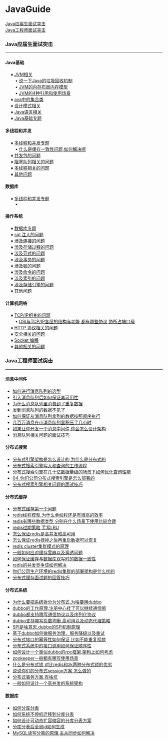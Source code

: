 # JavaGuide
<a href="#1">Java应届生面试突击</a> <br>
<a href="#2">Java工程师面试突击</a>

### <a name="1">Java应届生面试突击</a>

---
#### Java基础
&ensp;&ensp; ♦ [JVM相关]() <br>
&ensp;&ensp;&ensp;&ensp; • [说一下Java的垃圾回收机制]() <br>
&ensp;&ensp;&ensp;&ensp; • [JVM的内存布局内存模型]() <br>
&ensp;&ensp;&ensp;&ensp; • [JVM的4种引用和使用场景]() <br>
&ensp;&ensp; ♦ [ava中的集合类]() <br>
&ensp;&ensp; ♦ [设计模式相关]() <br>
&ensp;&ensp; ♦ [Java语言相关]() <br>
&ensp;&ensp; ♦ [Java基础专题]() <br>

#### 多线程和并发
&ensp;&ensp; ♦ [多线程和并发专题]() <br>
&ensp;&ensp;&ensp;&ensp; • [什么是缓存一致性问题,如何解决呢]() <br>
&ensp;&ensp; ♦ [并发包的问题]() <br>
&ensp;&ensp; ♦ [阻塞队列相关的问题]() <br>
&ensp;&ensp; ♦ [多线程相关的问题]() <br>
&ensp;&ensp; ♦ [其他问题]() <br>

#### 数据库
&ensp;&ensp; ♦ [多线程和并发专题]() <br>
&ensp;&ensp;&ensp;&ensp; • []() <br>

#### 操作系统
&ensp;&ensp; ♦ [数据库专题]() <br>
&ensp;&ensp; ♦ [sql 注入的问题]() <br>
&ensp;&ensp; ♦ [涉及连接的问题]() <br>
&ensp;&ensp; ♦ [涉及存储过程的问题]() <br>
&ensp;&ensp; ♦ [涉及范式的问题]() <br>
&ensp;&ensp; ♦ [涉及事务的问题]() <br>
&ensp;&ensp; ♦ [涉及锁的问题]() <br>
&ensp;&ensp; ♦ [涉及命令的问题]() <br>
&ensp;&ensp; ♦ [涉及索引的问题]() <br>
&ensp;&ensp; ♦ [涉及存储引擎的问题]() <br>
&ensp;&ensp; ♦ [其他问题]() <br>

#### 计算机网络
&ensp;&ensp; ♦ [TCP/IP相关的问题]() <br>
&ensp;&ensp;&ensp;&ensp; • [OSI与TCP/IP各层的结构与功能,都有哪些协议,协所占端口号]() <br>
&ensp;&ensp; ♦ [HTTP 协议相关的问题]() <br>
&ensp;&ensp; ♦ [安全相关的问题]() <br>
&ensp;&ensp; ♦ [Socket 编程]() <br>
&ensp;&ensp; ♦ [其他相关的问题]() <br>
### <a name="2">Java工程师面试突击</a>

--- 
#### 消息中间件
- [如何进行消息队列的选型]()
- [引入消息队列后如何保证其可用性]()
- [为什么消息队列里消费到了重复数据]()
- [发到消息队列的数据不见了]()
- [如何保证从消息队列拿到的数据按照顺序执行]()
- [几百万消息在小消息队列里积压了几小时]()
- [如果让你开发一个消息中间件,你会怎么设计架构]()
- [消息队列相关问题的面试技巧]()

#### 分布式搜索
- [分布式引擎架构是怎么设计的,为什么是分布式的]()
- [分布式搜索引擎写入和查询的工作流程]()
- [分布式搜索引擎在几十亿数据量级的场景下如何优化查询性能]()
- [04_你们公司分布式搜索引擎是怎么部署的]()
- [分布式搜索引擎相关问题的面试技巧]()

#### 分布式缓存
- [分布式缓存第一个问题]()
- [redis线程模型,为什么单线程还是有很高的效率]()
- [redis有哪些数据类型,分别在什么场景下使用比较合适]()
- [redis过期策略,手写LRU]()
- [怎么保证redis是高并发和高可用]()
- [怎么保证redis挂掉之后再重启数据可以恢复]()
- [redis cluster集群模式的原理]()
- [一般如何应对缓存雪崩以及穿透问题]()
- [如何保证缓存与数据库双写时的数据一致性]()
- [redis的并发竞争该如何解决]()
- [你们公司生产环境的redis集群的部署架构是什么样的]()
- [分布式缓存面试题的回答技巧]()

#### 分布式系统
- [为什么要把系统拆分为分布式,为啥要用dubbo]()
- [dubbo的工作原理,注册中心挂了可以继续通信嘛]()
- [dubbo都支持哪写通信协议以及序列化协议]()
- [dubbo支持哪写负载均衡,高可用以及动态代理策略]()
- [SPI是啥意思,dubbo的SPI机制原理]()
- [基于dubbo如何做服务治理、服务降级以及重试]()
- [分布式接口的幂等性如何保证,比如不能重复扣款]()
- [分布式系统中的接口调用如何保证顺序性]()
- [如何设计一个类似dubbo的rpc框架,架构上如何考虑]()
- [zookeeper一般都有哪写使用场景]()
- [什么是分布式锁,对比redis和zk两种分布式锁的优劣]()
- [说说你们的分布式session方案,怎么做的]()
- [分布式事务方案,有啥坑]()
- [一般如何设计一个高并发的系统架构]()

#### 数据库
- [如何分库分表]()
- [如何系统不停机迁移到分库分表]()
- [如何设计可动态扩容缩容的分库分表方案]()
- [分库分表后全局id如何生成]()
- [MySQL读写分离的原理,主从同步如何解决]()


    